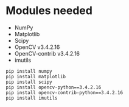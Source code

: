 # Modules needed
- NumPy
- Matplotlib
- Scipy
- OpenCV v3.4.2.16
- OpenCV-contrib v3.4.2.16
- imutils

```
pip install numpy
pip install matplotlib
pip install scipy
pip install opencv-python==3.4.2.16
pip install opencv-contrib-python==3.4.2.16
pip install imutils
```
